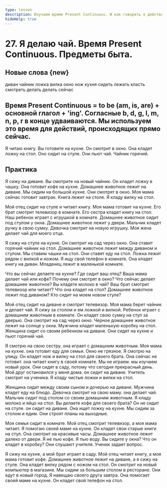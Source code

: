 ```yaml
---
type: lesson
description: Изучаем время Present Continuous. И как говорить о действиях в быту.
hideHelp: true
---
```


# 27. Я делаю чай. Время Present Continuous. Предметы быта.

## Новые слова {new}

диван
чайник
ложка
вилка
окно
нож
кухня
сидеть
лежать
класть
смотреть
делать
делать
сейчас

## Время Present Continuous = to be (am, is, are) + основной глагол + 'ing'. Согласные b, d, g, l, m, n, p, r в конце удваиваются. Мы используем это время для действий, происходящих прямо сейчас.

Я читаю книгу.
Вы готовите на кухне.
Он смотрит в окно.
Она кладет ложку на стол.
Оно сидит на стуле.
Они пьют чай.
Чайник горячий.

## Практика

Я сижу на диване.
Вы смотрите на новый чайник.
Он кладет ложку в чашку.
Она готовит кофе на кухне.
Домашнее животное лежит на диване.
Мы сидим на большой кухне.
Они смотрят в окно.
Моя мама сейчас готовит завтрак.
Книга лежит на столе.
Я кладу вилку на стол.

Мой отец сидит на стуле и читает книгу.
Моя мама готовит на кухне.
Его брат смотрит телевизор в комнате.
Его сестра кладет книгу на стол.
Наш ребенок играет с игрушкой в комнате.
Домашнее животное сидит под стулом у окна.
Домашнее животное лежит у двери.
Мальчик кладет ручку в свою сумку.
Девочка смотрит на новую игрушку.
Моя жена делает чай для моего отца.

Я сижу на стуле на кухне.
Он смотрит на сад через окно.
Она ставит горячий чайник на стол.
Домашнее животное лежит между диваном и стулом.
Мы ставим чашки на стол.
Они ставят еду на стол.
Ложка лежит рядом с вилкой и ножом.
Я ищу свой телефон в комнате.
Она кладет книгу на диван.
Младенец лежит в маленькой комнате.

Что вы сейчас делаете на кухне?
Где сидит ваш отец?
Ваша мама делает чай или кофе?
Почему они смотрят в окно?
Что сейчас делает домашнее животное?
Вы кладете молоко в чай?
Ваш брат смотрит телевизор или читает?
Что она кладет на стол?
Домашнее животное лежит под диваном?
Кто сидит на моем новом стуле?

Мой отец сидит на диване и смотрит телевизор.
Моя мама берет чайник и делает чай.
Я сижу за столом и ем ложкой и вилкой.
Ребенок играет с домашним животным в комнате.
Он кладет свою сумку на стул за дверью.
Она смотрит на сад через окно.
Черное домашнее животное лежит на солнце у окна.
Мужчина кладет маленькую коробку на стол.
Женщина сидит со своим ребенком на диване.
Они сидят на кухне и пьют горячий чай.

Я смотрю на свою сестру.
она играет с домашним животным.
Моя мама на кухне.
она готовит еду для семьи.
Окно не грязное.
Я смотрю на улицу.
Он кладет нож и вилку на стол для своего брата.
Она сейчас не готовит.
она читает книгу в своей комнате.
Мы не играем.
мы изучаем новый урок.
Они сидят в саду, потому что сегодня прекрасный день.
Мой друг остановился у меня дома.
он сидит на диване.
Учитель смотрит на ученика.
Я кладу чистые ложки и вилки на стол.

Женщина сидит между своим сыном и дочерью на диване.
Мужчина кладет еду на блюдо.
Девочка смотрит на свою маму.
она делает чай.
Мальчик сидит под столом со своим домашним животным.
Я кладу молоко и яйцо на стол.
Вы делаете кофе для своего брата?
Он не сидит на стуле.
он сидит на диване.
Она ищет ложку на кухне.
Мы сидим за столом и едим.
Они строят планы на выходные.

Моя семья сидит в комнате.
Мой отец смотрит телевизор, а моя мама читает.
Я помогаю своей маме на кухне.
Он кладет свои старые книги на стул.
Она смотрит на красивые часы.
Домашнее животное лежит далеко от двери.
Я не пью кофе.
Я пью воду.
Вы сидите у окна?
Что он кладет в коробку?
Они слушают учителя.
Ученик задает вопрос.

Я сижу на кухне, а мой брат играет в саду.
Мой отец читает книгу, а моя мама готовит кофе.
Домашнее животное лежит на диване, а я сижу на стуле.
Она кладет вилку рядом с ножом на стол.
Он смотрит на новый компьютер в магазине.
Мы сидим за большим столом в ресторане.
Они едут в новый город.
Я навещаю своего друга завтра.
Она помогает своей маме на кухне.
Он кладет свой телефон на стол.
